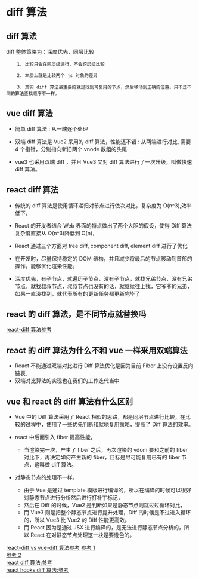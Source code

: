 # diff 算法

## diff 算法

diff 整体策略为：深度优先，同层比较

        1. 比较只会在同层级进行，不会跨层级比较

        2. 本质上就是比较两个 js 对象的差异

        3. 其实 diff 算法最重要的就是找到可复用的节点，然后移动到正确的位置。只不过不同的算法查找顺序不一样。

## vue diff 算法

- 简单 diff 算法 : 从一端逐个处理

- 双端 diff 算法是 Vue2 采用的 diff 算法，性能还不错 : 从两端进行对比, 需要 4 个指针，分别指向新旧两个 vnode 数组的头尾

- vue3 也采用双端 diff ，并且 Vue3 又对 diff 算法进行了一次升级，叫做快速 diff 算法。

## react diff 算法

- 传统的 diff 算法是使用循环递归对节点进行依次对比，复杂度为 O(n^3),效率低下。

- React 的开发者结合 Web 界面的特点做出了两个大胆的假设，使得 Diff 算法复杂度直接从 O(n^3)降低到 O(n)，

- React 通过三个方面对 tree diff, component diff, element diff 进行了优化

- 在开发时，尽量保持稳定的 DOM 结构，并且减少将最后的节点移动到首部的操作，能够优化渲染性能。

- 深度优先，有子节点，就遍历子节点，没有子节点，就找兄弟节点，没有兄弟节点，就找叔叔节点，叔叔节点也没有的话，就继续往上找，它爷爷的兄弟，如果一直没找到，就代表所有的更新任务都更新完毕了

## react 的 diff 算法，是不同节点就替换吗

[react-diff 算法参考](https://juejin.cn/post/7116141318853623839)

## react 的 diff 算法为什么不和 vue 一样采用双端算法

- React 不能通过双端对比进行 Diff 算法优化是因为目前 Fiber 上没有设置反向链表,
- 双端对比算法的实现也在我们的工作迭代当中

## vue 和 react 的 diff 算法有什么区别

- Vue 中的 Diff 算法采用了 React 相似的思路，都是同层节点进行比较，在比较的过程中，使用了一些优先判断和就地复用策略，提高了 Diff 算法的效率。
- react 中后面引入 fiber 提高性能，

  - 当渲染完一次，产生了 fiber 之后，再次渲染的 vdom 要和之前的 fiber 对比下，再决定如何产生新的 fiber，目标是尽可能复用已有的 fiber 节点，这叫做 diff 算法。

- 对静态节点的处理不一样。
  - 由于 Vue 是通过 template 模版进行编译的，所以在编译的时候可以很好对静态节点进行分析然后进行打补丁标记，
  - 然后在 Diff 的时候，Vue2 是判断如果是静态节点则跳过过循环对比，
  - 而 Vue3 则是把整个静态节点进行提升处理，Diff 的时候是不过进入循环的，所以 Vue3 比 Vue2 的 Diff 性能更高效。
  - 而 React 因为是通过 JSX 进行编译的，是无法进行静态节点分析的，所以 React 在对静态节点处理这一块是要逊色的。

[react-diff vs vue-diff 算法参考](https://juejin.cn/post/7116141318853623839)
[参考 1](https://zhuanlan.zhihu.com/p/534903909)  
[参考 2](https://www.jianshu.com/p/a23546dc9897)  
[react diff 算法:参考](https://juejin.cn/post/6844903944796258317)  
[react hooks diff 算法:参考](https://zhuanlan.zhihu.com/p/553744711)
